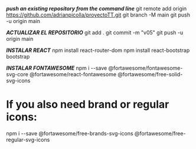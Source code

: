***push an existing repository from the command line***
git remote add origin https://github.com/adrianpicolla/proyectoTT.git
git branch -M main
git push -u origin main

***ACTUALIZAR EL REPOSITORIO***
git add .
git commit -m "v05"
git push -u origin main

***INSTALAR REACT***
npm install react-router-dom
npm install react-bootstrap bootstrap

***INSTALAR FONTAWESOME***
npm i --save @fortawesome/fontawesome-svg-core @fortawesome/react-fontawesome @fortawesome/free-solid-svg-icons
# If you also need brand or regular icons:
npm i --save @fortawesome/free-brands-svg-icons @fortawesome/free-regular-svg-icons